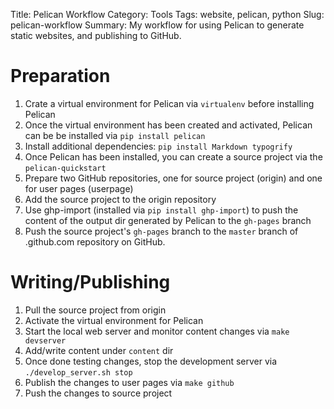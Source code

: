Title: Pelican Workflow
Category: Tools
Tags: website, pelican, python
Slug: pelican-workflow
Summary: My workflow for using Pelican to generate static websites, and publishing to GitHub.

# Preparation
1. Crate a virtual environment for Pelican via `virtualenv` before installing Pelican
2. Once the virtual environment has been created and activated, Pelican can be be installed via `pip install pelican`
3. Install additional dependencies: `pip install Markdown typogrify`
4. Once Pelican has been installed, you can create a source project via the `pelican-quickstart`
5. Prepare two GitHub repositories, one for source project (origin) and one for user pages (userpage)
6. Add the source project to the origin repository
7. Use ghp-import (installed via `pip install ghp-import`) to push the content of the output dir generated by Pelican to the `gh-pages` branch
8. Push the source project's `gh-pages` branch to the `master` branch of <username>.github.com repository on GitHub.

# Writing/Publishing
1. Pull the source project from origin
2. Activate the virtual environment for Pelican 
3. Start the local web server and monitor content changes via `make devserver`
4. Add/write content under `content` dir
5. Once done testing changes, stop the development server via `./develop_server.sh stop`
6. Publish the changes to user pages via `make github`
7. Push the changes to source project